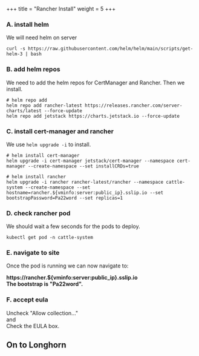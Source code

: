 +++
title = "Rancher Install"
weight = 5
+++

### **A. install helm**

We will need helm on server

```ctr:server
curl -s https://raw.githubusercontent.com/helm/helm/main/scripts/get-helm-3 | bash
```

### **B. add helm repos**

We need to add the helm repos for CertManager and Rancher. Then we install.

```ctr:server
# helm repo add
helm repo add rancher-latest https://releases.rancher.com/server-charts/latest --force-update
helm repo add jetstack https://charts.jetstack.io --force-update
```

### **C. install cert-manager and rancher**

We use `helm upgrade -i` to install.

```ctr:server
# helm install cert-manager
helm upgrade -i cert-manager jetstack/cert-manager --namespace cert-manager --create-namespace --set installCRDs=true

# helm install rancher
helm upgrade -i rancher rancher-latest/rancher --namespace cattle-system --create-namespace --set hostname=rancher.${vminfo:server:public_ip}.sslip.io --set bootstrapPassword=Pa22word --set replicas=1
```

### **D. check rancher pod**

We should wait a few seconds for the pods to deploy.

```ctr:server
kubectl get pod -n cattle-system
```

### **E. navigate to site**

Once the pod is running we can now navigate to:

**https://rancher.${vminfo:server:public_ip}.sslip.io**  
**The bootstrap is "Pa22word".**

### **F. accept eula**

Uncheck "Allow collection..."  
and  
Check the EULA box.

## **On to Longhorn**
